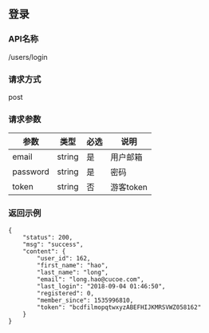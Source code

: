 ## 登录
### API名称
/users/login
### 请求方式
post
### 请求参数
|参数 | 类型 | 必选 | 说明 |
|---|---|---|---|
|email | string | 是 | 用户邮箱 |
|password | string | 是 | 密码 |
|token | string | 否 | 游客token |
### 返回示例
```
{
    "status": 200,
    "msg": "success",
    "content": {
        "user_id": 162,
        "first_name": "hao",
        "last_name": "long",
        "email": "long.hao@cucoe.com",
        "last_login": "2018-09-04 01:46:50",
        "registered": 0,
        "member_since": 1535996810,
        "token": "bcdfilmopqtwxyzABEFHIJKMRSVWZ058162"
    }
}
```